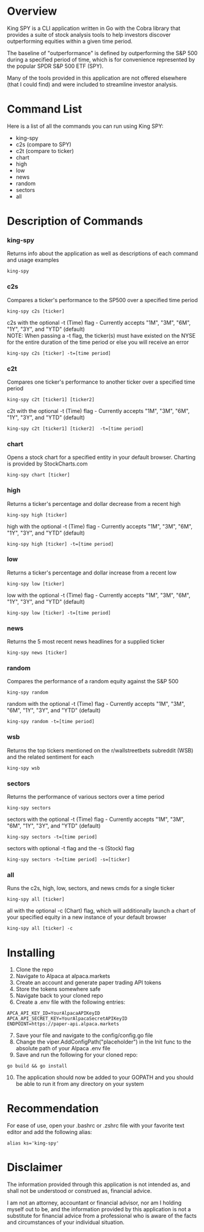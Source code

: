# Overview
King SPY is a CLI application written in Go with the Cobra library that provides a suite of stock analysis tools to help investors discover outperforming equities within a given time period.

The baseline of "outperformance" is defined by outperforming the S&P 500 during a specified period of time, which is for convenience represented by the popular SPDR S&P 500 ETF (SPY).

Many of the tools provided in this application are not offered elsewhere (that I could find) and were included to streamline investor analysis.

# Command List
Here is a list of all the commands you can run using King SPY:
* king-spy
* c2s (compare to SPY)
* c2t (compare to ticker)
* chart
* high
* low
* news
* random
* sectors
* all

# Description of Commands
### king-spy ###
Returns info about the application as well as descriptions of each command and usage examples
```
king-spy
```

### c2s ###
Compares a ticker's performance to the SP500 over a specified time period
```
king-spy c2s [ticker]
```
c2s with the optional -t (Time) flag - Currently accepts "1M", "3M", "6M", "1Y", "3Y", and "YTD" (default) <br />
NOTE: When passing a -t flag, the ticker(s) must have existed on the NYSE for the entire duration of the time period or else you will receive an error
```
king-spy c2s [ticker] -t=[time period]
```

### c2t ###
Compares one ticker's performance to another ticker over a specified time period
```
king-spy c2t [ticker1] [ticker2]
```
c2t with the optional -t (Time) flag - Currently accepts "1M", "3M", "6M", "1Y", "3Y", and "YTD" (default)
```
king-spy c2t [ticker1] [ticker2]  -t=[time period]
```

### chart ###
Opens a stock chart for a specified entity in your default browser. Charting is provided by StockCharts.com
```
king-spy chart [ticker]
```

### high ###
Returns a ticker's percentage and dollar decrease from a recent high
```
king-spy high [ticker]
```
high with the optional -t (Time) flag - Currently accepts "1M", "3M", "6M", "1Y", "3Y", and "YTD" (default)
```
king-spy high [ticker] -t=[time period]
```

### low ###
Returns a ticker's percentage and dollar increase from a recent low
```
king-spy low [ticker]
```
low with the optional -t (Time) flag - Currently accepts "1M", "3M", "6M", "1Y", "3Y", and "YTD" (default)
```
king-spy low [ticker] -t=[time period]
```

### news ###
Returns the 5 most recent news headlines for a supplied ticker
```
king-spy news [ticker]
```

### random ###
Compares the performance of a random equity against the S&P 500
```
king-spy random
```
random with the optional -t (Time) flag - Currently accepts "1M", "3M", "6M", "1Y", "3Y", and "YTD" (default)
```
king-spy random -t=[time period]
```

### wsb ###
Returns the top tickers mentioned on the r/wallstreetbets subreddit (WSB) and the related sentiment for each
```
king-spy wsb
```

### sectors ###
Returns the performance of various sectors over a time period
```
king-spy sectors
```
sectors with the optional -t (Time) flag - Currently accepts "1M", "3M", "6M", "1Y", "3Y", and "YTD" (default)
```
king-spy sectors -t=[time period]
```
sectors with optional -t flag and the -s (Stock) flag
```
king-spy sectors -t=[time period] -s=[ticker]
```

### all ###
Runs the c2s, high, low, sectors, and news cmds for a single ticker
```
king-spy all [ticker]
```
all with the optional -c (Chart) flag, which will additionally launch a chart of your specified equity in a new instance of your default browser
```
king-spy all [ticker] -c
```

# Installing
1. Clone the repo
2. Navigate to Alpaca at alpaca.markets
3. Create an account and generate paper trading API tokens
4. Store the tokens somewhere safe
5. Navigate back to your cloned repo
6. Create a .env file with the following entries:
```
APCA_API_KEY_ID=YourAlpacaAPIKeyID
APCA_API_SECRET_KEY=YourAlpacaSecretAPIKeyID
ENDPOINT=https://paper-api.alpaca.markets
```
7. Save your file and navigate to the config/config.go file
8. Change the viper.AddConfigPath("placeholder") in the Init func to the absolute path of your Alpaca .env file
9. Save and run the following for your cloned repo:
```
go build && go install
```
10. The application should now be added to your GOPATH and you should be able to run it from any directory on your system

# Recommendation
For ease of use, open your .bashrc or .zshrc file with your favorite text editor and add the following alias:

```
alias ks='king-spy'
```

# Disclaimer
The information provided through this application is not intended as, and shall not be understood or construed as, financial advice.

I am not an attorney, accountant or financial advisor, nor am I holding myself out to be, and the information provided by this application is not a substitute for financial advice from a professional who is aware of the facts and circumstances of your individual situation.
